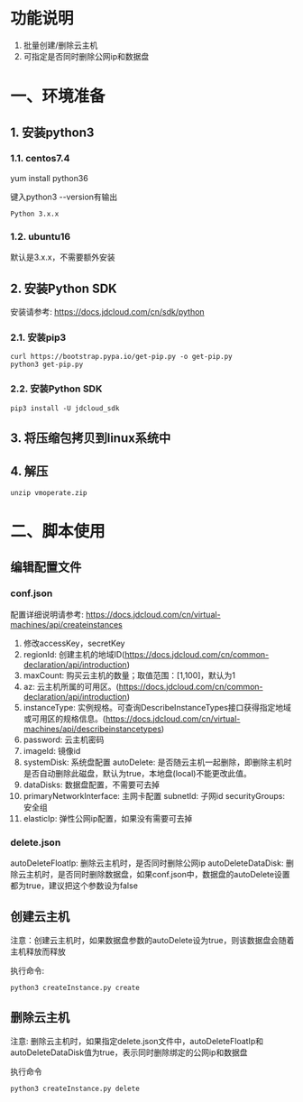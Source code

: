 # 功能说明

1. 批量创建/删除云主机
2. 可指定是否同时删除公网ip和数据盘

# 一、环境准备

## 1. 安装python3

### 1.1. centos7.4

yum install python36

键入python3 --version有输出

```
Python 3.x.x
```

### 1.2. ubuntu16

默认是3.x.x，不需要额外安装

## 2. 安装Python SDK

 安装请参考: https://docs.jdcloud.com/cn/sdk/python
 
### 2.1. 安装pip3

```
curl https://bootstrap.pypa.io/get-pip.py -o get-pip.py
python3 get-pip.py
```

### 2.2. 安装Python SDK

```
pip3 install -U jdcloud_sdk
```

## 3. 将压缩包拷贝到linux系统中

## 4. 解压

```
unzip vmoperate.zip
```

# 二、脚本使用

## 编辑配置文件

### conf.json

配置详细说明请参考: https://docs.jdcloud.com/cn/virtual-machines/api/createinstances

1. 修改accessKey，secretKey
2. regionId: 创建主机的地域ID(https://docs.jdcloud.com/cn/common-declaration/api/introduction)
3. maxCount: 购买云主机的数量；取值范围：[1,100]，默认为1
4. az: 云主机所属的可用区。(https://docs.jdcloud.com/cn/common-declaration/api/introduction)
5. instanceType: 实例规格。可查询DescribeInstanceTypes接口获得指定地域或可用区的规格信息。(https://docs.jdcloud.com/cn/virtual-machines/api/describeinstancetypes)
6. password: 云主机密码
7. imageId: 镜像id
8. systemDisk: 系统盘配置
    autoDelete: 是否随云主机一起删除，即删除主机时是否自动删除此磁盘，默认为true，本地盘(local)不能更改此值。
9. dataDisks: 数据盘配置，不需要可去掉
10. primaryNetworkInterface: 主网卡配置
    subnetId: 子网id
    securityGroups: 安全组
11. elasticIp: 弹性公网ip配置，如果没有需要可去掉

### delete.json

autoDeleteFloatIp: 删除云主机时，是否同时删除公网ip
autoDeleteDataDisk: 删除云主机时，是否同时删除数据盘，如果conf.json中，数据盘的autoDelete设置都为true，建议把这个参数设为false

## 创建云主机

注意：创建云主机时，如果数据盘参数的autoDelete设为true，则该数据盘会随着主机释放而释放

执行命令: 
```
python3 createInstance.py create
```

## 删除云主机

注意: 删除云主机时，如果指定delete.json文件中，autoDeleteFloatIp和autoDeleteDataDisk值为true，表示同时删除绑定的公网ip和数据盘

执行命令
```
python3 createInstance.py delete
```
